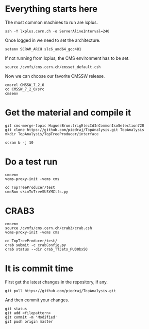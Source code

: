 Everything starts here
====

The most common machines to run are lxplus.

    ssh -Y lxplus.cern.ch -o ServerAliveInterval=240

Once logged in we need to set the architecture.

    setenv SCRAM_ARCH slc6_amd64_gcc481

If not running from lxplus, the CMS environment has to be set.

    source /cvmfs/cms.cern.ch/cmsset_default.csh

Now we can choose our favorite CMSSW release.

    cmsrel CMSSW_7_2_0
    cd CMSSW_7_2_0/src
    cmsenv


Get the material and compile it
====

    git cms-merge-topic HuguesBrun:trigElecIdInCommonIsoSelection720
    git clone https://github.com/piedraj/TopAnalysis.git TopAnalysis
    mkdir TopAnalysis/TopTreeProducer/interface

    scram b -j 10


Do a test run
====

    cmsenv
    voms-proxy-init -voms cms

    cd TopTreeProducer/test
    cmsRun skimToTreeSUSYMCtfs.py


CRAB3
====

    cmsenv
    source /cvmfs/cms.cern.ch/crab3/crab.csh
    voms-proxy-init -voms cms

    cd TopTreeProducer/test/
    crab submit -c crabConfig.py
    crab status --dir crab_TTJets_PU30bx50


It is commit time
====

First get the latest changes in the repository, if any.

    git pull https://github.com/piedraj/TopAnalysis.git

And then commit your changes.

    git status
    git add <filepattern>
    git commit -m 'Modified'
    git push origin master

